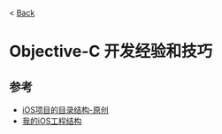 < [Back](README.md)

Objective-C 开发经验和技巧
======================


<a name='reference'></a>参考
------
* [iOS项目的目录结构-原创](http://tutuge.me/2015/02/01/iOS项目的目录结构-原创/)
* [我的iOS工程结构](http://www.cocoachina.com/ios/20140930/9810.html)
